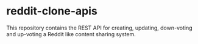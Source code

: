 # reddit-clone-apis
This repository contains the REST API for creating, updating, down-voting and up-voting a Reddit like content sharing system.
